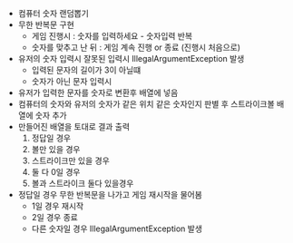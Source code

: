 * 컴퓨터 숫자 랜덤뽑기
* 무한 반복문 구현
  * 게임 진행시 : 숫자를 입력하세요 - 숫자입력 반복
  * 숫자를 맞추고 난 뒤 : 게임 계속 진행 or 종료 (진행시 처음으로)
* 유저의 숫자 입력시 잘못된 입력시 IllegalArgumentException 발생
  * 입력된 문자의 길이가 3이 아닐떄
  * 숫자가 아닌 문자 입력시
* 유저가 입력한 문자를 숫자로 변환후 배열에 넣음
* 컴퓨터의 숫자와 유저의 숫자가 같은 위치 같은 숫자인지 판별 후 스트라이크볼 배열에 숫자 추가
* 만들어진 배열을 토대로 결과 출력
  1. 정답일 경우
  2. 볼만 있을 경우
  3. 스트라이크만 있을 경우
  4. 둘 다 0일 경우
  5. 볼과 스트라이크 둘다 있을경우
* 정답일 경우 무한 반복문을 나가고 게임 재시작을 물어봄
  * 1일 경우 재시작
  * 2일 경우 종료
  * 다른 숫자일 경우 IllegalArgumentException 발생